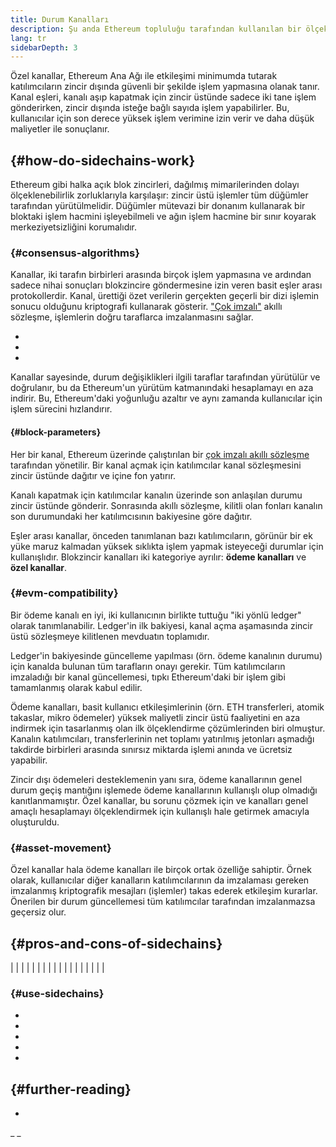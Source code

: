 ```yaml
---
title: Durum Kanalları
description: Şu anda Ethereum topluluğu tarafından kullanılan bir ölçeklendirme çözümü olarak durum kanallarına ve ödeme kanallarına giriş.
lang: tr
sidebarDepth: 3
---
```


Özel kanallar, Ethereum Ana Ağı ile etkileşimi minimumda tutarak katılımcıların zincir dışında güvenli bir şekilde işlem yapmasına olanak tanır. Kanal eşleri, kanalı aşıp kapatmak için zincir üstünde sadece iki tane işlem gönderirken, zincir dışında isteğe bağlı sayıda işlem yapabilirler. Bu, kullanıcılar için son derece yüksek işlem verimine izin verir ve daha düşük maliyetler ile sonuçlanır.

##  {#how-do-sidechains-work}

Ethereum gibi halka açık blok zincirleri, dağılmış mimarilerinden dolayı ölçeklenebilirlik zorluklarıyla karşılaşır: zincir üstü işlemler tüm düğümler tarafından yürütülmelidir. Düğümler mütevazi bir donanım kullanarak bir bloktaki işlem hacmini işleyebilmeli ve ağın işlem hacmine bir sınır koyarak merkeziyetsizliğini korumalıdır.

###  {#consensus-algorithms}

Kanallar, iki tarafın birbirleri arasında birçok işlem yapmasına ve ardından sadece nihai sonuçları blokzincire göndermesine izin veren basit eşler arası protokollerdir. Kanal, ürettiği özet verilerin gerçekten geçerli bir dizi işlemin sonucu olduğunu kriptografi kullanarak gösterir. ["Çok imzalı"](/developers/docs/smart-contracts/#multisig) akıllı sözleşme, işlemlerin doğru taraflarca imzalanmasını sağlar.

- []()
- []()
-

Kanallar sayesinde, durum değişiklikleri ilgili taraflar tarafından yürütülür ve doğrulanır, bu da Ethereum'un yürütüm katmanındaki hesaplamayı en aza indirir. Bu, Ethereum'daki yoğunluğu azaltır ve aynı zamanda kullanıcılar için işlem sürecini hızlandırır.

####  {#block-parameters}

Her bir kanal, Ethereum üzerinde çalıştırılan bir [çok imzalı akıllı sözleşme](/developers/docs/smart-contracts/#multisig) tarafından yönetilir. Bir kanal açmak için katılımcılar kanal sözleşmesini zincir üstünde dağıtır ve içine fon yatırır.

Kanalı kapatmak için katılımcılar kanalın üzerinde son anlaşılan durumu zincir üstünde gönderir. Sonrasında akıllı sözleşme, kilitli olan fonları kanalın son durumundaki her katılımcısının bakiyesine göre dağıtır.

Eşler arası kanallar, önceden tanımlanan bazı katılımcıların, görünür bir ek yüke maruz kalmadan yüksek sıklıkta işlem yapmak isteyeceği durumlar için kullanışlıdır. Blokzincir kanalları iki kategoriye ayrılır: **ödeme kanalları** ve **özel kanallar**.

###  {#evm-compatibility}

Bir ödeme kanalı en iyi, iki kullanıcının birlikte tuttuğu "iki yönlü ledger" olarak tanımlanabilir. Ledger'in ilk bakiyesi, kanal açma aşamasında zincir üstü sözleşmeye kilitlenen mevduatın toplamıdır.

Ledger'in bakiyesinde güncelleme yapılması (örn. ödeme kanalının durumu) için kanalda bulunan tüm tarafların onayı gerekir. Tüm katılımcıların imzaladığı bir kanal güncellemesi, tıpkı Ethereum'daki bir işlem gibi tamamlanmış olarak kabul edilir.

Ödeme kanalları, basit kullanıcı etkileşimlerinin (örn. ETH transferleri, atomik takaslar, mikro ödemeler) yüksek maliyetli zincir üstü faaliyetini en aza indirmek için tasarlanmış olan ilk ölçeklendirme çözümlerinden biri olmuştur. Kanalın katılımcıları, transferlerinin net toplamı yatırılmış jetonları aşmadığı takdirde birbirleri arasında sınırsız miktarda işlemi anında ve ücretsiz yapabilir.

Zincir dışı ödemeleri desteklemenin yanı sıra, ödeme kanallarının genel durum geçiş mantığını işlemede ödeme kanallarının kullanışlı olup olmadığı kanıtlanmamıştır. Özel kanallar, bu sorunu çözmek için ve kanalları genel amaçlı hesaplamayı ölçeklendirmek için kullanışlı hale getirmek amacıyla oluşturuldu.

###  {#asset-movement}

Özel kanallar hala ödeme kanalları ile birçok ortak özelliğe sahiptir. Örnek olarak, kullanıcılar diğer kanalların katılımcılarının da imzalaması gereken imzalanmış kriptografik mesajları (işlemler) takas ederek etkileşim kurarlar. Önerilen bir durum güncellemesi tüm katılımcılar tarafından imzalanmazsa geçersiz olur.

##  {#pros-and-cons-of-sidechains}

|  |  |
|  |  |
|  |  |
|  |  |
|  |  |
|  |  |

###  {#use-sidechains}

- []()
- []()
- []()
- []()
- []()

##  {#further-reading}

-

_ _
